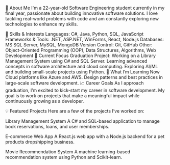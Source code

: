 👋 About Me
I'm a 22-year-old Software Engineering student currently in my final year, passionate about building innovative software solutions. I love tackling real-world problems with code and am constantly exploring new technologies to enhance my skills.

🚀 Skills & Interests
Languages: C#, Java, Python, SQL, JavaScript
Frameworks & Tools: .NET, ASP.NET, WinForms, React, Node.js
Databases: MS SQL Server, MySQL, MongoDB
Version Control: Git, GitHub
Other: Object-Oriented Programming (OOP), Data Structures, Algorithms, Web Development
💼 Current Focus
Graduation Project: Working on a Library Management System using C# and SQL Server.
Learning advanced concepts in software architecture and cloud computing.
Exploring AI/ML and building small-scale projects using Python.
🌱 What I’m Learning Now
Cloud platforms like Azure and AWS.
Design patterns and best practices in large-scale software development.
📈 Career Goals
As I approach graduation, I’m excited to kick-start my career in software development. My goal is to work on projects that make a meaningful impact while continuously growing as a developer.

💡 Featured Projects
Here are a few of the projects I’ve worked on:

Library Management System
A C# and SQL-based application to manage book reservations, loans, and user memberships.

E-commerce Web App
A React.js web app with a Node.js backend for a pet products dropshipping business.

Movie Recommendation System
A machine learning-based recommendation system using Python and Scikit-learn.
